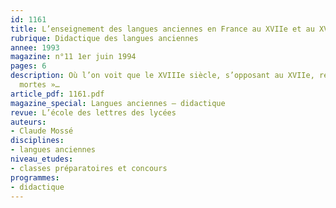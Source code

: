 ```yaml
---
id: 1161
title: L’enseignement des langues anciennes en France au XVIIe et au XVIIIe siècles
rubrique: Didactique des langues anciennes
annee: 1993
magazine: n°11 1er juin 1994
pages: 6
description: Où l’on voit que le XVIIIe siècle, s’opposant au XVIIe, rejette les « langues
  mortes »…
article_pdf: 1161.pdf
magazine_special: Langues anciennes – didactique
revue: L’école des lettres des lycées
auteurs:
- Claude Mossé
disciplines:
- langues anciennes
niveau_etudes:
- classes préparatoires et concours
programmes:
- didactique
---
```

